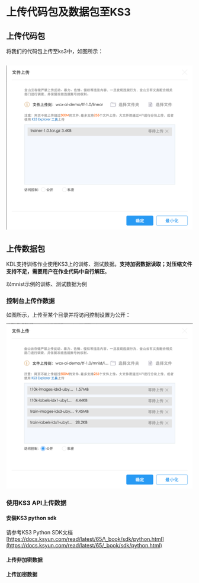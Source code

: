 # 上传代码包及数据包至KS3

## 上传代码包

将我们的代码包上传至ks3中，如图所示：

## ![](/assets/upload_code_pkg.png)

## 上传数据包

KDL支持训练作业使用KS3上的训练、测试数据。**支持加密数据读取；对压缩文件支持不足，需要用户在作业代码中自行解压**。

以mnist示例的训练、测试数据为例

### 控制台上传作数据

如图所示，上传至某个目录并将访问控制设置为公开：

![](/assets/upload_mnist_data.png)

### 使用KS3 API上传数据

#### 安装KS3 python sdk

请参考KS3 Python SDK文档[https://docs.ksyun.com/read/latest/65/\_book/sdk/python.html](https://docs.ksyun.com/read/latest/65/_book/sdk/python.html)

#### 上传非加密数据



#### 上传加密数据



